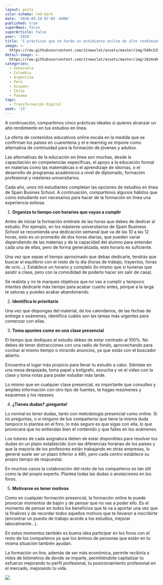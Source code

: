 ```yaml
---
layout: posts
color-schema: red-dark
date: '2020-03-24 07:09 -0400'
published: true
superNews: false
superArticle: false
year: '2020'
title: '5 prácticas que te harán un estudiante online de alto rendimiento '
image: >-
  https://raw.githubusercontent.com/itnewslat/assets/master/img/540x320/Estudiantes-Digitales-p.jpg
detail-image: >-
  https://raw.githubusercontent.com/itnewslat/assets/master/img/1024x680/Estudiantes-Digitales-g.jpg
categories:
  - Venezuela
  - Colombia
  - Argentina
  - Perú
  - Ecuador
  - Chile
  - Panama
tags:
  - Transformación Digital
week: '13'
---
```

A continuación, compartimos cinco prácticas ideales si quieres alcanzar un alto rendimiento en tus estudios en línea.

La oferta de contenidos educativos online escala en la medida que se confirman los países en cuarentena y el e-learning se impone como alternativa de continuidad para la formación de jóvenes y adultos.

Las alternativas de la educación en línea son muchas, desde la capacitación en competencias específicas, el apoyo a la educación formal en materias como las matemáticas o el aprendizaje de idiomas, o el desarrollo de programas académicos a nivel de diplomado, formación profesional y másteres universitarios.

Cada año, unos mil estudiantes completan las opciones de estudios en línea de Spain Busines School. A continuación, compartimos algunos hábitos que como estudiante son necesarios para hacer de la formación en línea una experiencia exitosa:
 
1. **Organiza tu tiempo con horarios que vayas a cumplir**

Antes de iniciar la formación entérate de las horas que debes de dedicar al estudio. Por ejemplo, en los másteres universitarios de Spain Business School se recomienda una dedicación semanal que va de las 10 a las 12 horas, esto es un promedio de dos horas diarias, que pueden variar dependiendo de las materias y de la capacidad del alumno para entender cada una de ellas, pero de forma generalizada, este horario es suficiente.

Una vez que sepas el tiempo aproximado que debas dedicarle, tendrás que buscar el equilibrio con el resto de tu día (horas de trabajo, trayectos, horas de ocio...). Establece un horario y cúmplelo (lo mismo que si tuvieras que asistir a clase, pero con la comodidad de poderlo hacer sin salir de casa).

Sé realista y no te marques objetivos que no vas a cumplir y tampoco intentes dedicarle más tiempo para acabar cuanto antes, porque a la larga te saturas y puedes acabar abandonando.

2. **Identifica lo prioritario**

Una vez que dispongas del material, de los calendarios, de las fechas de entrega o exámenes, identifica cuáles son las tareas más urgentes para comenzar con ellas.

3. **Toma apuntes como en una clase presencial**

El tiempo que dediques al estudio debes de estar centrado al 100%. No debes de tener distracciones con una radio de fondo, aprovechando para cocinar al mismo tiempo o mirando anuncios, ya que estás con el buscador abierto.

Encuentra el lugar más propicio para llevar tu estudio a cabo. Siéntate en una mesa despejada, toma papel y bolígrafo, escucha y ve el vídeo con la clase y toma notas para poder estudiar más tarde.

Lo mismo que en cualquier clase presencial, es importante que consultes y amplíes información con otro tipo de fuentes, te hagas resúmenes y esquemas y los repases.

4. **¿Tienes dudas? ¡pregunta!**

Lo normal es tener dudas, tanto con metodología presencial como online. Si no preguntas, o si ninguno de tus compañeros que tiene la misma duda tampoco lo plantea en el foro, lo más seguro es que sigas con ella, lo que provocará que no entiendas bien el contenido y que falles en los exámenes.

Los tutores de cada asignatura deben de estar disponibles para resolver tus dudas en un plazo establecido (con las diferencias horarias de los países y que la mayoría de los profesores están trabajando en otras empresas, lo general suele ser un plazo inferior a 48h, pero cada centro establece su propio tiempo de respuesta).

En muchos casos la colaboración del resto de los compañeros es tan útil como la del propio experto. Plantea todas las dudas o anotaciones en los foros.

5. **Motivarse es tener motivos**

Como en cualquier formación presencial, la formación online te puede provocar momentos de bajón y de pensar que no vas a poder ello. Es el momento de pensar en todos los beneficios que te va a aportar una vez que la finalices y de recordar todos aquellos motivos que te llevaron a inscribirte (encontrar un puesto de trabajo acorde a los estudios, mejorar laboralmente...).

En estos momentos también es buena idea participar en los foros con el resto de los compañeros ya que los ánimos de personas que están en tu misma situación también ayudan.

La formación on line, además de ser más económica, permite recibirla a miles de kilómetros de donde se imparte, permitiéndote capitalizar tu esfuerzo mejorando tu perfil profesional, tu posicionamiento profesional en el mercado, mejorando tu vida.

<img src="https://tracker.metricool.com/c3po.jpg?hash=56f88a41e39ab42c063cc51676587a04"/>
